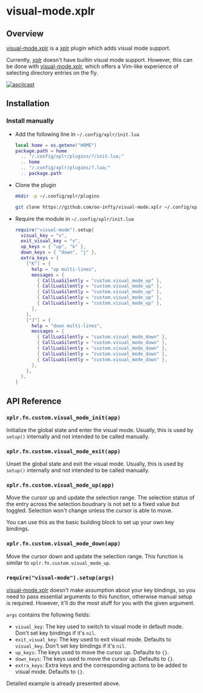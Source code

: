 # visual-mode.xplr

## Overview

[visual-mode.xplr](https://github.com/oo-infty/visual-mode.xplr) is a [xplr](https://github.com/sayanarijit/xplr) plugin which adds visual mode support.

Currently, [xplr](https://github.com/sayanarijit/xplr) doesn't have builtin visual mode support. However, this can be done with [visual-mode.xplr](https://github.com/oo-infty/visual-mode.xplr), which offers a Vim-like experience of selecting directory entries on the fly.

[![asciicast](https://asciinema.org/a/672826.svg)](https://asciinema.org/a/672826)

## Installation

### Install manually

- Add the following line in `~/.config/xplr/init.lua`

  ```lua
  local home = os.getenv("HOME")
  package.path = home
    .. "/.config/xplr/plugins/?/init.lua;"
    .. home
    .. "/.config/xplr/plugins/?.lua;"
    .. package.path
  ```

- Clone the plugin

  ```bash
  mkdir -p ~/.config/xplr/plugins

  git clone https://github.com/oo-infty/visual-mode.xplr ~/.config/xplr/plugins/visual-mode
  ```

- Require the module in `~/.config/xplr/init.lua`

  ```lua
  require("visual-mode").setup{
    visual_key = "v",
    exit_visual_key = "v",
    up_keys = { "up", "k" },
    down_keys = { "down", "j" },
    extra_keys = {
      ["K"] = {
        help = "up multi-lines",
        messages = {
          { CallLuaSilently = "custom.visual_mode_up" },
          { CallLuaSilently = "custom.visual_mode_up" },
          { CallLuaSilently = "custom.visual_mode_up" },
          { CallLuaSilently = "custom.visual_mode_up" },
          { CallLuaSilently = "custom.visual_mode_up" },
        },
      },
      ["J"] = {
        help = "down multi-lines",
        messages = {
          { CallLuaSilently = "custom.visual_mode_down" },
          { CallLuaSilently = "custom.visual_mode_down" },
          { CallLuaSilently = "custom.visual_mode_down" },
          { CallLuaSilently = "custom.visual_mode_down" },
          { CallLuaSilently = "custom.visual_mode_down" },
        },
      },
    },
  }
  ```

## API Reference

### `xplr.fn.custom.visual_mode_init(app)`

Initialize the global state and enter the visual mode. Usually, this is used by `setup()` internally and not intended to be called manually.

### `xplr.fn.custom.visual_mode_exit(app)`

Unset the global state and exit the visual mode. Usually, this is used by `setup()` internally and not intended to be called manually.

### `xplr.fn.custom.visual_mode_up(app)`

Move the cursor up and update the selection range. The selection status of the entry across the selection boudnary is not set to a fixed value but toggled. Selection won't change unless the cursor is able to move.

You can use this as the basic building block to set up your own key bindings.

### `xplr.fn.custom.visual_mode_down(app)`

Move the cursor down and update the selection range. This function is similar to `xplr.fn.custom.visual_mode_up`.

### `require("visual-mode").setup(args)`

[visual-mode.xplr](https://github.com/oo-infty/visual-mode.xplr) doesn't make assumption about your key bindings, so you need to pass essential arguments to this function, otherwise manual setup is required. However, it'll do the most stuff for you with the given argument.

`args` contains the following fields:

- `visual_key`: The key used to switch to visual mode in default mode. Don't set key bindings if it's `nil`. 
- `exit_visual_key`: The key used to exit visual mode. Defaults to `visual_key`. Don't set key bindings if it's `nil`. 
- `up_keys`: The keys used to move the cursor up. Defaults to `{}`.
- `down_keys`: The keys used to move the cursor up. Defaults to `{}`.
- `extra_keys`: Extra keys and the corresponding actions to be added to visual mode. Defaults to `{}`.

Detailed example is already presented above.
